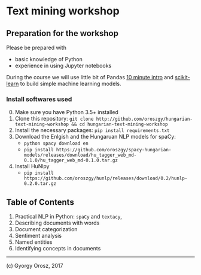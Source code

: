 # Text mining workshop

## Preparation for the workshop

Please be prepared with

* basic knowledge of Python
* experience in using Jupyter notebooks

During the course we will use little bit of Pandas [10 minute intro](https://pandas.pydata.org/pandas-docs/stable/10min.html) and [scikit-learn](http://scikit-learn.org/stable/) to build simple machine learning models. 

### Install softwares used

0. Make sure you have Python 3.5+ installed
1. Clone this repository: `git clone http://github.com/oroszgy/hungarian-text-mining-workshop && cd hungarian-text-mining-workshop`
2. Install the necessary packages: `pip install requirements.txt`
3. Download the Enlgish and the Hungaruan NLP models for spaCy: 
    * `python spacy download en`
    * `pip install https://github.com/oroszgy/spacy-hungarian-models/releases/download/hu_tagger_web_md-0.1.0/hu_tagger_web_md-0.1.0.tar.gz`
4. Install HuNlpy
    * `pip install https://github.com/oroszgy/hunlp/releases/download/0.2/hunlp-0.2.0.tar.gz`
    
## Table of Contents

1. Practical NLP in Python: `spaCy` and `textacy`, 
2. Describing documents with words
2. Document categorization
3. Sentiment analysis
5. Named entities
6. Identifying concepts in documents

---

(c) Gyorgy Orosz, 2017
    
   

